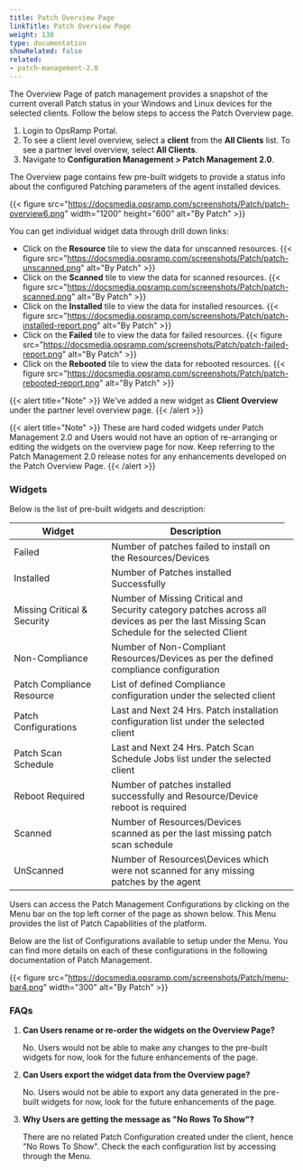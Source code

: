 ```yaml
---
title: Patch Overview Page
linkTitle: Patch Overview Page
weight: 130
type: documentation
showRelated: false
related:
- patch-management-2.0
---
```


The Overview Page of patch management provides a snapshot of the current overall Patch status in your Windows and Linux devices for the selected clients. Follow the below steps to access the Patch Overview page.

1. Login to OpsRamp Portal.
2. To see a client level overview, select a **client** from the **All Clients** list. To see a partner level overview, select **All Clients**.
3. Navigate to **Configuration Management > Patch Management 2.0**.

The Overview page contains few pre-built widgets to provide a status info about the configured Patching parameters of the agent installed devices. 

{{< figure
src="https://docsmedia.opsramp.com/screenshots/Patch/patch-overview6.png"
width="1200"
height="600"
alt="By Patch" >}}

You can get individual widget data through drill down links:
- Click on the **Resource** tile to view the data for unscanned resources.
{{< figure
src="https://docsmedia.opsramp.com/screenshots/Patch/patch-unscanned.png"
alt="By Patch" >}}
- Click on the **Scanned** tile to view the data for scanned resources.
{{< figure
src="https://docsmedia.opsramp.com/screenshots/Patch/patch-scanned.png"
alt="By Patch" >}}
- Click on the **Installed** tile to view the data for installed resources.
{{< figure
src="https://docsmedia.opsramp.com/screenshots/Patch/patch-installed-report.png"
alt="By Patch" >}}
- Click on the **Failed** tile to view the data for failed resources.
{{< figure
src="https://docsmedia.opsramp.com/screenshots/Patch/patch-failed-report.png"
alt="By Patch" >}}
- Click on the **Rebooted** tile to view the data for rebooted resources.
{{< figure
src="https://docsmedia.opsramp.com/screenshots/Patch/patch-rebooted-report.png"
alt="By Patch" >}}

{{< alert title="Note" >}}
We've added a new widget as <b>Client Overview</b> under the partner level overview page.
{{< /alert >}}

{{< alert title="Note" >}}
These are hard coded widgets under Patch Management 2.0 and Users would not have an option of re-arranging or editing the widgets on the overview page for now. Keep referring to the Patch Management 2.0 release notes for any enhancements developed on the Patch Overview Page.
{{< /alert >}}

### Widgets

Below is the list of pre-built widgets and description:

<table class="table table-striped">
 <thead class="thead-dark">
     <tr>
         <th width="35%">Widget</th>
         <th width="65%">Description</th>
     </tr>
 </thead>
 <tbody>
<tr>
  <td>Failed</td>
  <td>Number of patches failed to install on the Resources/Devices</td>
 </tr>
<tr>
  <td>Installed</td>
  <td>Number of Patches installed Successfully</td>
 </tr>
<tr>
  <td>Missing Critical & Security</td>
  <td>Number of Missing Critical and Security category patches across all devices as per the last Missing Scan Schedule for the selected Client</td>
 </tr>
<tr>
  <td>Non-Compliance</td>
  <td>Number of Non-Compliant Resources/Devices as per the defined compliance configuration<br>
 </tr>
<tr>
  <td>Patch Compliance Resource</td>
  <td>List of defined Compliance configuration under the selected client<br>
 </tr>
 <tr>
  <td>Patch Configurations</td>
  <td>Last and Next 24 Hrs. Patch installation configuration list under the selected client</td>
 </tr>
 <tr>
  <td>Patch Scan Schedule</td>
  <td>Last and Next 24 Hrs. Patch Scan Schedule Jobs list under the selected client</td>
 </tr>
 <tr>
  <td>Reboot Required</td>
  <td>Number of patches installed successfully and Resource/Device reboot is required</td>
  <td></td>
 </tr>
  <tr>
  <td>Scanned</td>
  <td>Number of Resources/Devices scanned as per the last missing patch scan schedule</td>
 </tr>
  <tr>
  <td>UnScanned</td>
  <td>Number of Resources\Devices which were not scanned for any missing patches by the agent</td>
 </tr>
</tbody>
</table>

Users can access the Patch Management Configurations by clicking on the Menu bar on the top left corner of the page as shown below. This Menu provides the list of Patch Capabilities of the platform.

Below are the list of Configurations available to setup under the Menu. You can find more details on each of these configurations in the following documentation of Patch Management.

{{< figure
src="https://docsmedia.opsramp.com/screenshots/Patch/menu-bar4.png"
width="300"
alt="By Patch" >}}

### FAQs
1. **Can Users rename or re-order the widgets on the Overview Page?**

   No. Users would not be able to make any changes to the pre-built widgets for now, look for the future enhancements of the page.

2. **Can Users export the widget data from the Overview page?**

   No. Users would not be able to export any data generated in the pre-built widgets for now, look for the future enhancements of the page.

3. **Why Users are getting the message as "No Rows To Show"?**

   There are no related Patch Configuration created under the client, hence "No Rows To Show". Check the each configuration list by accessing through the Menu.